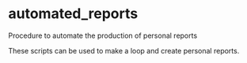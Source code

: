 # automated_reports
Procedure to automate the production of personal reports

These scripts can be used to make a loop and create personal reports.
